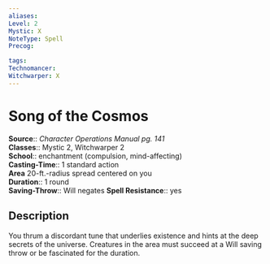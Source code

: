 ```yaml
---
aliases: 
Level: 2
Mystic: X
NoteType: Spell
Precog: 

tags: 
Technomancer: 
Witchwarper: X
---
```


# Song of the Cosmos

**Source**:: _Character Operations Manual pg. 141_  
**Classes**:: Mystic 2, Witchwarper 2  
**School**:: enchantment (compulsion, mind-affecting)  
**Casting-Time**:: 1 standard action  
**Area** 20-ft.-radius spread centered on you  
**Duration**:: 1 round  
**Saving-Throw**:: Will negates
**Spell Resistance**:: yes

## Description

You thrum a discordant tune that underlies existence and hints at the deep secrets of the universe. Creatures in the area must succeed at a Will saving throw or be fascinated for the duration.
